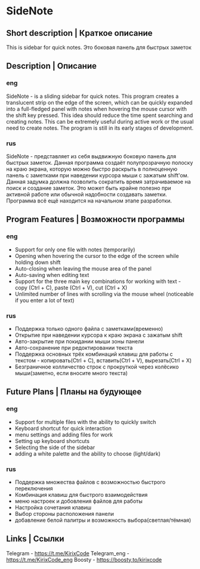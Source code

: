 # SideNote
## Short description | Краткое описание
This is sidebar for quick notes.
Это боковая панель для быстрых заметок

## Description | Описание
### eng
SideNote - is a sliding sidebar for quick notes. This program creates a translucent strip on the edge of the screen, which can be quickly expanded into a full-fledged panel with notes when hovering the mouse cursor with the shift key pressed. This idea should reduce the time spent searching and creating notes. This can be extremely useful during active work or the usual need to create notes. The program is still in its early stages of development.
### rus
SideNote - представляет из себя выдвижную боковую панель для быстрых заметок. Данная программа создаёт полупрозрачную полоску на краю экрана, которую можно быстро раскрыть в полноценную панель с заметками при наведении курсора мыши с зажатым shift'ом. Данная задумка должна позволить сократить время затрачиваемое на поиск и создание заметок. Это может быть крайне полезно при активной работе или обычной надобности создавать заметки. Программа всё ещё находится на начальном этапе разработки.

## Program Features | Возможности программы
### eng
- Support for only one file with notes (temporarily)
- Opening when hovering the cursor to the edge of the screen while holding down shift
- Auto-closing when leaving the mouse area of ​​the panel
- Auto-saving when editing text
- Support for the three main key combinations for working with text - copy (Ctrl + C), paste (Ctrl + V), cut (Ctrl + X)
- Unlimited number of lines with scrolling via the mouse wheel (noticeable if you enter a lot of text)
### rus
- Поддержка только одного файла с заметками(временно)
- Открытие при наведении курсора к краю экрана с зажатым shift
- Авто-закрытие при покидании мыши зоны панели
- Авто-сохранение при редоктировании текста
- Поддержка основных трёх комбинаций клавиш для работы с текстом - копировать(Ctrl + C), вставить(Ctrl + V), вырезать(Ctrl + X)
- Безграничное колличество строк с прокруткой через колёсико мыши(заметно, если вносите много текста)

## Future Plans | Планы на будующее
### eng
- Support for multiple files with the ability to quickly switch
- Keyboard shortcut for quick interaction
- menu settings and adding files for work
- Setting up keyboard shortcuts
- Selecting the side of the sidebar
- adding a white palette and the ability to choose (light/dark)
### rus
- Поддержка множества файлов с возможностью быстрого переключения
- Комбинация клавиш для быстрого взаимодействия
- меню настроек и добовления файлов для работы
- Настройка сочетания клавиш
- Выбор стороны расположения панели
- добавление белой палитры и возможность выбора(светлая/тёмная)

## Links | Ссылки
Telegram - https://t.me/KirixCode
Telegram_eng - https://t.me/KirixCode_eng
Boosty - https://boosty.to/kirixcode
